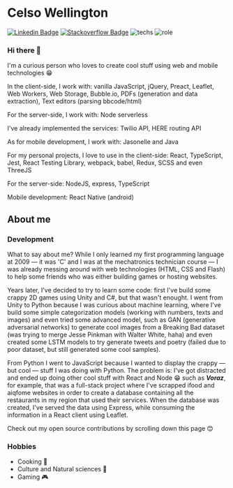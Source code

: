 # Celso Wellington 
[![Linkedin Badge](https://img.shields.io/badge/-LinkedIn-blue?style=flat-square&logo=Linkedin&logoColor=white&link=https://www.linkedin.com/in/contrateme/)](https://www.linkedin.com/in/contrateme/)
[![Stackoverflow Badge](https://img.shields.io/badge/-Stackoverflow-4CA143?style=flat-square&logo=Stackoverflow&logoColor=white&link=https://stackoverflow.com/users/11518214/celso-wellington)](https://stackoverflow.com/users/11518214/celso-wellington)
![techs](https://img.shields.io/static/v1?label=I%20code%20with&message=TypeScript&color=slateblue)
![role](https://img.shields.io/static/v1?label=Role&message=JavaScript%20developer&color=slateblue)


### Hi there 👋

I'm a curious person who loves to create cool stuff using web and mobile technologies 😁 


In the client-side, I work with: vanilla JavaScript, jQuery, Preact, Leaflet, Web Workers, Web Storage, Bubble.io, PDFs (generation and data extraction), Text editors (parsing bbcode/html)

For the server-side, I work with: Node serverless

I've already implemented the services:
Twilio API, HERE routing API

As for mobile development, I work with: Jasonelle and Java


For my personal projects, I love to use in the client-side:
React, TypeScript, Jest, React Testing Library, webpack, babel, Redux, SCSS and even ThreeJS

For the server-side:
NodeJS, express, TypeScript

Mobile development:
React Native (android)


## About me

### Development

What to say about me? While I only learned my first programming language at 2009 — it was 'C' and I was at the mechatronics technician course — I was already messing around with web technologies (HTML, CSS and Flash) to help some friends who was either building games or hosting websites.

Years later, I've decided to try to learn some code: first I've build some crappy 2D games using Unity and C#, but that wasn't enought. I went from Unity to Python because I was curious about machine learning, where I've build some simple categorization models (working with numbers, texts and images) and even tried some advanced model, such as GAN (generative adversarial networks) to generate cool images from a Breaking Bad dataset (was trying to merge Jesse Pinkman with Walter White, haha) and even created some LSTM models to try generate tweets and poetry (failed due to poor dataset, but still generated some cool samples). 

From Python I went to JavaScript because I wanted to display the crappy — but cool — stuff I was doing with Python. The problem is: I've got distracted and ended up doing other cool stuff with React and Node 😁 such as ***Voraz***, for example, that was a full-stack project where I've scrapped ifood and aiqfome websites in order to create a database containing all the restaurants in my region that used their services. When the database was created, I've served the data using Express, while consuming the information in a React client using Leaflet.

Check out my open source contributions by scrolling down this page 😊

### Hobbies
<ul>
  <li>Cooking 🥐</li>
  <li>Culture and Natural sciences 🔭</li>
  <li>Gaming 🎮</li>  
</ul>


<!--
**well-ington/well-ington** is a ✨ _special_ ✨ repository because its `README.md` (this file) appears on your GitHub profile.

Here are some ideas to get you started:

- 🔭 I’m currently working on ...
- 🌱 I’m currently learning ...
- 👯 I’m looking to collaborate on ...
- 🤔 I’m looking for help with ...
- 💬 Ask me about ...
- 📫 How to reach me: ...
- 😄 Pronouns: ...
- ⚡ Fun fact: ...
-->
